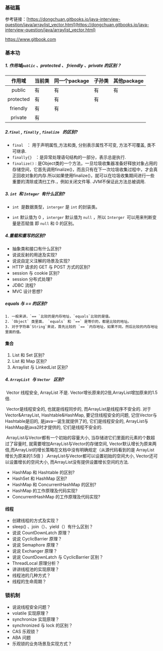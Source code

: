 ### 基础篇

参考链接：[https://dongchuan.gitbooks.io/java-interview-question/java/arraylist_vector.html](https://dongchuan.gitbooks.io/java-interview-question/java/arraylist_vector.html)

https://www.gitbook.com

### 基本功

##### 1. 作用域`public` 、protected 、 friendly 、private 的区别？

|    作用域    | 当前类  | 同一个package | 子孙类  | 其他package |
| :-------: | ---- | ---------- | ---- | --------- |
|  public   | 有    | 有          | 有    | 有         |
| protected | 有    | 有          | 有    |           |
| friendly  | 有    | 有          |      |           |
|  private  | 有    |            |      |           |

##### 2.`final` , `finally` , `finalize ` 的区别?

 * `final ` ： 用于声明属性,方法和类, 分别表示属性不可变, 方法不可覆盖, 类不可继承.
 * `finally{} ` ：是异常处理语句结构的一部分，表示总是执行.
 * `finalize()` : 是Object类的一个方法，一旦垃圾收集器准备好释放对象占用的存储空间，它首先调用finalize()，而且只有在下一次垃圾收集过程中，才会真正回收对象的内存.所以如果使用finalize()，就可以在垃圾收集期间进行一些重要的清除或清扫工作.，例如关闭文件等. JVM不保证此方法总被调用.

##### 3. `int `和 `Integer `有什么区别?

* `int `是数据类型，`interger` 是 `int` 的封装类。

* `int` 默认值为 0 ，`interger` 默认值为 `null` ，所以 `Interger `可以用来判断变量是否赋值 即 `null` 和 0 的区别。

##### 4.重载和重写的区别?

* 抽象类和接口有什么区别?
* 说说反射的用途及实现?
* 说说自定义注解的场景及实现?
* HTTP 请求的 GET 与 POST 方式的区别?
* session 与 cookie 区别?
* session 分布式处理?
* JDBC 流程?
* MVC 设计思想?

#####  equals 与 == 的区别?

    1. 一般来讲，`== `比较的是内存地址，`equals`比较的是值。
    2. `Object` 类里面， `equals` 和 `==` 是等价的，都是比较的地址。
    3. 对于字符串`String`来说，首先比较的 `== `内存地址，如果不同，然后比较的内存地址里面的值。

#### 集合

1. List 和 Set 区别?
2. List 和 Map 区别?
3. Arraylist 与 LinkedList 区别?
##### 4. `ArrayList `与 `Vector ` 区别?


​	Vector 线程安全, ArrayList 不是. Vector增长原来的2倍,ArrayList增加原来的1.5倍. 

​	Vector是线程安全的, 也就是线程同步的, 而ArrayList是线程序不安全的. 对于Vector&ArrayList, Hashtable&HashMap, 要记住线程安全的问题, 记住Vector与Hashtable是旧的, 是java一诞生就提供了的, 它们是线程安全的, ArrayList与HashMap是java2时才提供的, 它们是线程不安全的.

​	ArrayList与Vector都有一个初始的容量大小, 当存储进它们里面的元素的个数超过了容量时, 就需要增加ArrayList与Vector的存储空间, Vector默认增长为原来两倍,而ArrayList的增长策略在文档中没有明确规定（从源代码看到的是  ArrayList增长为原来的1.5倍 ）.ArrayList与Vector都可以设置初始的空间大小, Vector还可以设置增长的空间大小, 而ArrayList没有提供设置增长空间的方法.

* HashMap 和 Hashtable 的区别?
* HashSet 和 HashMap 区别?
* HashMap 和 ConcurrentHashMap 的区别?
* HashMap 的工作原理及代码实现?
* ConcurrentHashMap 的工作原理及代码实现?



#### 线程

* 创建线程的方式及实现？
* sleep() 、join（）、yield（）有什么区别？
* 说说 CountDownLatch 原理？
* 说说 CyclicBarrier 原理？
* 说说 Semaphore 原理？
* 说说 Exchanger 原理？
* 说说 CountDownLatch 与 CyclicBarrier 区别？
* ThreadLocal 原理分析？
* 讲讲线程池的实现原理？
* 线程池的几种方式？
* 线程的生命周期？

### 锁机制

* 说说线程安全问题？
* volatile 实现原理？
* synchronize 实现原理？
* synchronized 与 lock 的区别？
* CAS 乐观锁？
* ABA 问题
* 乐观锁的业务场景及实现方式？








